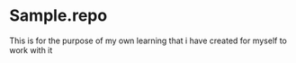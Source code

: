 # Sample.repo
 This is for the purpose of my own learning  that i have created for myself to work with it 
